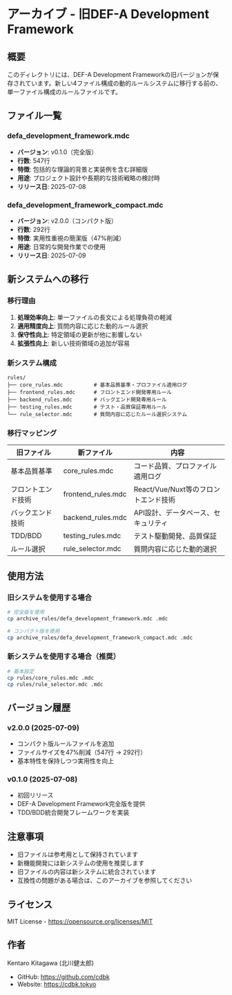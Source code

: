 # アーカイブ - 旧DEF-A Development Framework

## 概要

このディレクトリには、DEF-A Development Frameworkの旧バージョンが保存されています。新しい4ファイル構成の動的ルールシステムに移行する前の、単一ファイル構成のルールファイルです。

## ファイル一覧

### defa_development_framework.mdc
- **バージョン**: v0.1.0（完全版）
- **行数**: 547行
- **特徴**: 包括的な理論的背景と実装例を含む詳細版
- **用途**: プロジェクト設計や長期的な技術戦略の検討時
- **リリース日**: 2025-07-08

### defa_development_framework_compact.mdc
- **バージョン**: v2.0.0（コンパクト版）
- **行数**: 292行
- **特徴**: 実用性重視の簡潔版（47%削減）
- **用途**: 日常的な開発作業での使用
- **リリース日**: 2025-07-09

## 新システムへの移行

### 移行理由
1. **処理効率向上**: 単一ファイルの長文による処理負荷の軽減
2. **適用精度向上**: 質問内容に応じた動的ルール選択
3. **保守性向上**: 特定領域の更新が他に影響しない
4. **拡張性向上**: 新しい技術領域の追加が容易

### 新システム構成
```
rules/
├── core_rules.mdc          # 基本品質基準・プロファイル適用ログ
├── frontend_rules.mdc      # フロントエンド開発専用ルール
├── backend_rules.mdc       # バックエンド開発専用ルール
├── testing_rules.mdc       # テスト・品質保証専用ルール
└── rule_selector.mdc       # 質問内容に応じたルール選択システム
```

### 移行マッピング
| 旧ファイル | 新ファイル | 内容 |
|-----------|-----------|------|
| 基本品質基準 | core_rules.mdc | コード品質、プロファイル適用ログ |
| フロントエンド技術 | frontend_rules.mdc | React/Vue/Nuxt等のフロントエンド技術 |
| バックエンド技術 | backend_rules.mdc | API設計、データベース、セキュリティ |
| TDD/BDD | testing_rules.mdc | テスト駆動開発、品質保証 |
| ルール選択 | rule_selector.mdc | 質問内容に応じた動的選択 |

## 使用方法

### 旧システムを使用する場合
```bash
# 完全版を使用
cp archive_rules/defa_development_framework.mdc .mdc

# コンパクト版を使用
cp archive_rules/defa_development_framework_compact.mdc .mdc
```

### 新システムを使用する場合（推奨）
```bash
# 基本設定
cp rules/core_rules.mdc .mdc
cp rules/rule_selector.mdc .mdc
```

## バージョン履歴

### v2.0.0 (2025-07-09)
- コンパクト版ルールファイルを追加
- ファイルサイズを47%削減（547行 → 292行）
- 基本特性を保持しつつ実用性を向上

### v0.1.0 (2025-07-08)
- 初回リリース
- DEF-A Development Framework完全版を提供
- TDD/BDD統合開発フレームワークを実装

## 注意事項

- 旧ファイルは参考用として保持されています
- 新機能開発には新システムの使用を推奨します
- 旧ファイルの内容は新システムに統合されています
- 互換性の問題がある場合は、このアーカイブを参照してください

## ライセンス

MIT License - https://opensource.org/licenses/MIT

## 作者

Kentaro Kitagawa (北川健太郎)
- GitHub: https://github.com/cdbk
- Website: https://cdbk.tokyo 